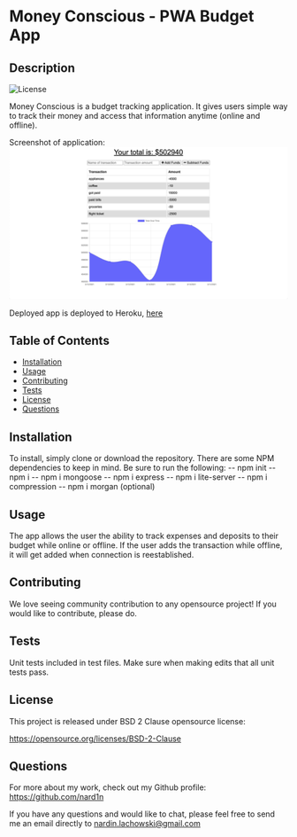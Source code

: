 # Money Conscious - PWA Budget App

## Description
![License](https://img.shields.io/badge/License-BSD%202--Clause-blue.svg)

Money Conscious is a budget tracking application. It gives users simple way to track their money and access that information anytime (online and offline).

Screenshot of application:
![Screenshot](./public/icons/screenshott.png)

Deployed app is deployed to Heroku, [here](https://mysterious-wildwood-29821.herokuapp.com/)

## Table of Contents

* [Installation](#Installation)
* [Usage](#Usage)
* [Contributing](#Contributing)
* [Tests](#Tests)
* [License](#License)
* [Questions](#Questions)

## Installation
To install, simply clone or download the repository. There are some NPM dependencies to keep in mind. Be sure to run the following:
-- npm init
-- npm i
-- npm i mongoose
-- npm i express
-- npm i lite-server
-- npm i compression
-- npm i morgan (optional)

## Usage
The app allows the user the ability to track expenses and deposits to their budget while online or offline. If the user adds the transaction while offline, it will get added when connection is reestablished.


## Contributing
We love seeing community contribution to any opensource project! If you would like to contribute, please do.

## Tests
Unit tests included in test files. Make sure when making edits that all unit tests pass.

## License
This project is released under BSD 2 Clause opensource license:

https://opensource.org/licenses/BSD-2-Clause

## Questions
For more about my work, check out my Github profile: https://github.com/nard1n

If you have any questions and would like to chat, please feel free to send me an email directly to nardin.lachowski@gmail.com